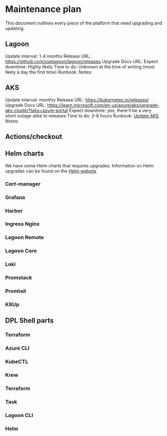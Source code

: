 # Maintenance plan

This document outlines every piece of the platform that need upgrading and
updating.

## Lagoon

Update interval: 1-4 months
Release URL: <https://github.com/uselagoon/lagoon/releases>
Upgrade Docs URL:
Expect downtime: Highly likely
Time to do: Unknown at the time of writing (most likely a day the first time)
Runbook:
Notes:

## AKS

Update interval: monthly
Release URL: <https://kubernetes.io/releases/>
Upgrade Docs URL:
  <https://learn.microsoft.com/en-us/azure/aks/upgrade-aks-cluster?tabs=azure-portal>
Expect downtime: yes, there'll be a very short outage alike to releases
Time to do: 2-6 hours
Runbook: [Update AKS](./runbooks/upgrading-aks.md)
Notes:

## Actions/checkout

## Helm charts

We have some Helm charts that requires upgrades.
Information on Helm upgrades can be found
on the [Helm website](https://helm.sh/docs/helm/helm_upgrade/)

### Cert-manager

### Grafana

### Harbor

### Ingress Nginx

### Lagoon Remote

### Lagoon Core

### Loki

### Promstack

### Promtail

### K8Up


## DPL Shell parts

### Terraform


### Azure CLI

### KubeCTL

### Krew

### Terraform

### Task

### Lagoon CLI

### Helm


